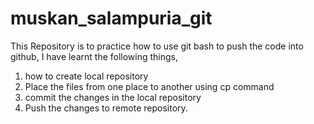 # muskan_salampuria_git

This Repository is to practice how to use git bash to push the code into github,
I have learnt the following things,
1. how to create local repository 
 2. Place the files from one place to another using cp command
 3. commit the changes in the local repository
 4. Push the changes to remote repository.
